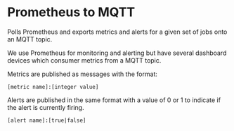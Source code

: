 # Prometheus to MQTT

Polls Prometheus and exports metrics and alerts for a given set of jobs onto an MQTT topic.

We use Prometheus for monitoring and alerting but have several dashboard devices which 
consumer metrics from a MQTT topic.

Metrics are published as messages with the format:

```
[metric name]:[integer value]
```

Alerts are published in the same format with a value of 0 or 1 to indicate if the alert is 
currently firing.

```
[alert name]:[true|false]
```

